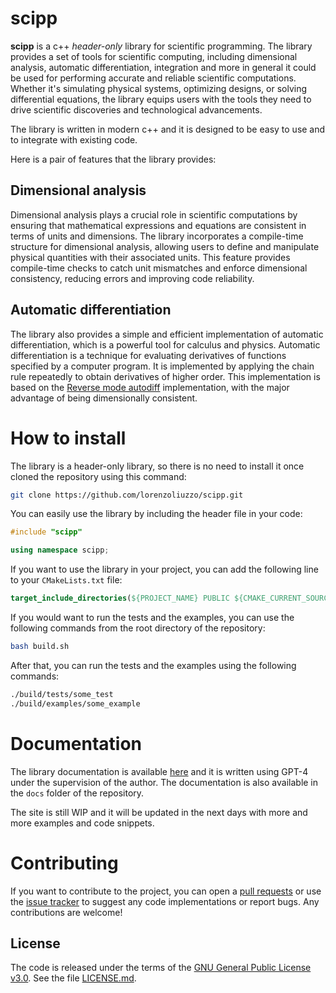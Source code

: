# scipp 
**scipp** is a c++ _header-only_ library for scientific programming. 
The library provides a set of tools for scientific computing, including dimensional analysis, automatic differentiation, integration and more in general it could be used for performing accurate and reliable scientific computations. 
Whether it's simulating physical systems, optimizing designs, or solving differential equations, the library equips users with the tools they need to drive scientific discoveries and technological advancements. 

The library is written in modern c++ and it is designed to be easy to use and to integrate with existing code.

Here is a pair of features that the library provides:
## Dimensional analysis
Dimensional analysis plays a crucial role in scientific computations by ensuring that mathematical expressions and equations are consistent in terms of units and dimensions. The library incorporates a compile-time structure for dimensional analysis, allowing users to define and manipulate physical quantities with their associated units. This feature provides compile-time checks to catch unit mismatches and enforce dimensional consistency, reducing errors and improving code reliability.

## Automatic differentiation
The library also provides a simple and efficient implementation of automatic differentiation, which is a powerful tool for calculus and physics. Automatic differentiation is a technique for evaluating derivatives of functions specified by a computer program. It is implemented by applying the chain rule repeatedly to obtain derivatives of higher order. This implementation is based on the [Reverse mode autodiff](https://autodiff.github.io/#reverse-mode) implementation, with the major advantage of being dimensionally consistent.

# How to install
The library is a header-only library, so there is no need to install it once cloned the repository using this command:
```bash
git clone https://github.com/lorenzoliuzzo/scipp.git 
```

You can easily use the library by including the header file in your code: 
```cpp
#include "scipp"

using namespace scipp;
```

If you want to use the library in your project, you can add the following line to your `CMakeLists.txt` file:
```cmake
target_include_directories(${PROJECT_NAME} PUBLIC ${CMAKE_CURRENT_SOURCE_DIR}/path/to/scipp)
```

If you would want to run the tests and the examples, you can use the following commands from the root directory of the repository:
```bash
bash build.sh
```

After that, you can run the tests and the examples using the following commands:
```bash
./build/tests/some_test
./build/examples/some_example
```

# Documentation
The library documentation is available [here](https://lorenzoliuzzo.github.io/scipp/) and it is written using GPT-4 under the supervision of the author.
The documentation is also available in the `docs` folder of the repository.

The site is still WIP and it will be updated in the next days with more and more examples and code snippets. 

# Contributing
If you want to contribute to the project, you can open a [pull requests](https://github.com/lorenzoliuzzo/scipp/pulls) or use the [issue tracker](https://github.com/lorenzoliuzzo/scipp/issues/) to suggest any code implementations or report bugs. 
Any contributions are welcome! 

## License
The code is released under the terms of the [GNU General Public License v3.0](https://www.gnu.org/licenses/gpl-3.0.html). 
See the file [LICENSE.md](https://github.com/lorenzoliuzzo/scipp/blob/master/LICENSE).